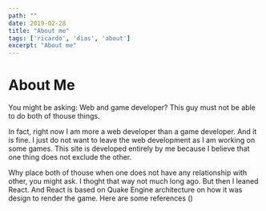 ```yaml
---
path: ""
date: 2019-02-28
title: "About me"
tags: ['ricardo', 'dias', 'about']
excerpt: "About me"
---
```


# About Me

You might be asking: Web and game developer? This guy must not be able to do both of thouse things.

In fact, right now I am more a web developer than a game developer. And it is fine. I just do not want to leave the web development as I am working on some games. This site is developed entirely by me because I believe that one thing does not exclude the other.

Why place both of thouse when one does not have any relationship with other, you might ask. I thoght that way not much long ago. But then I leaned React. And React is based on Quake Engine architecture on how it was design to render the game. Here are some references ()

